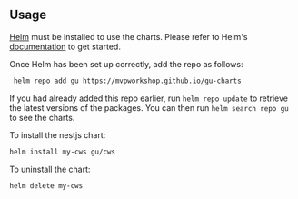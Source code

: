 ## Usage

[Helm](https://helm.sh) must be installed to use the charts.  Please refer to
Helm's [documentation](https://helm.sh/docs) to get started.

Once Helm has been set up correctly, add the repo as follows:
```bash
 helm repo add gu https://mvpworkshop.github.io/gu-charts
 ```

If you had already added this repo earlier, run `helm repo update` to retrieve the latest versions of the packages. 
You can then run `helm search repo gu` to see the charts.

To install the nestjs chart:
```bash
helm install my-cws gu/cws
```

To uninstall the chart:
```bash
helm delete my-cws
```

